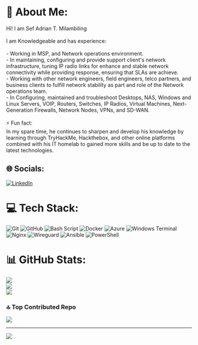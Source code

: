 # 💫 About Me:
Hi! I am Sef Adrian T. Milambiling<br><br>I am Knowledgeable and has experience:<br><br>- Working in MSP, and Network operations environment.<br>- In maintaining, configuring and provide support client's network infrastructure, tuning IP radio links for enhance and stable network connectivity while providing response, ensuring that SLAs are achieve.<br>- Working with other network engineers, field engineers, telco partners, and business clients to fulfill network stability as part and role of the Network operations team.<br>- In Configuring, maintained and troubleshoot Desktops, NAS, Windows and Linux Servers, VOIP, Routers, Switches, IP Radios, Virtual Machines, Next-Generation Firewalls, Network Nodes, VPNs, and SD-WAN.<br><br>⚡ Fun fact:<br>In my spare time, he continues to sharpen and develop his knowledge by learning through TryHackMe, Hackthebox, and other online platforms combined with his IT homelab to gained more skills and be up to date to the latest technologies.


## 🌐 Socials:
[![LinkedIn](https://img.shields.io/badge/LinkedIn-%230077B5.svg?logo=linkedin&logoColor=white)](https://linkedin.com/in/https://linkedin.com/in/www.linkedin.com/in/sef-adrian-milambiling) 

# 💻 Tech Stack:
![Git](https://img.shields.io/badge/git-%23F05033.svg?style=for-the-badge&logo=git&logoColor=white) ![GitHub](https://img.shields.io/badge/github-%23121011.svg?style=for-the-badge&logo=github&logoColor=white) ![Bash Script](https://img.shields.io/badge/bash_script-%23121011.svg?style=for-the-badge&logo=gnu-bash&logoColor=white) ![Docker](https://img.shields.io/badge/docker-%230db7ed.svg?style=for-the-badge&logo=docker&logoColor=white) ![Azure](https://img.shields.io/badge/azure-%230072C6.svg?style=for-the-badge&logo=microsoftazure&logoColor=white) ![Windows Terminal](https://img.shields.io/badge/Windows%20Terminal-%234D4D4D.svg?style=for-the-badge&logo=windows-terminal&logoColor=white) ![Nginx](https://img.shields.io/badge/nginx-%23009639.svg?style=for-the-badge&logo=nginx&logoColor=white) ![Wireguard](https://img.shields.io/badge/wireguard-%2388171A.svg?style=for-the-badge&logo=wireguard&logoColor=white) ![Ansible](https://img.shields.io/badge/ansible-%231A1918.svg?style=for-the-badge&logo=ansible&logoColor=white) ![PowerShell](https://img.shields.io/badge/PowerShell-%235391FE.svg?style=for-the-badge&logo=powershell&logoColor=white)
# 📊 GitHub Stats:
![](https://github-readme-stats.vercel.app/api?username=AdrianM756&theme=radical&hide_border=false&include_all_commits=true&count_private=false)<br/>
![](https://github-readme-streak-stats.herokuapp.com/?user=AdrianM756&theme=radical&hide_border=false)<br/>
![](https://github-readme-stats.vercel.app/api/top-langs/?username=AdrianM756&theme=radical&hide_border=false&include_all_commits=true&count_private=false&layout=compact)

### 🔝 Top Contributed Repo
![](https://github-contributor-stats.vercel.app/api?username=AdrianM756&limit=5&theme=radical&combine_all_yearly_contributions=true)

---
[![](https://visitcount.itsvg.in/api?id=AdrianM756&icon=5&color=5)](https://visitcount.itsvg.in)

<!-- Proudly created with GPRM ( https://gprm.itsvg.in ) -->
